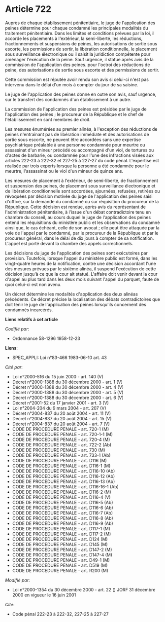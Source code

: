 # Article 722

Auprès de chaque établissement pénitentiaire, le juge de l'application des peines détermine pour chaque condamné les
principales modalités du traitement pénitentiaire. Dans les limites et conditions prévues par la loi, il accorde les
placements à l'extérieur, la semi-liberté, les réductions, fractionnements et suspensions de peines, les autorisations de
sortie sous escorte, les permissions de sortir, la libération conditionnelle, le placement sous surveillance électronique ou
il saisit la juridiction compétente pour aménager l'exécution de la peine. Sauf urgence, il statue après avis de la
commission de l'application des peines. pour l'octroi des réductions de peine, des autorisations de sortie sous escorte et
des permissions de sortir.

Cette commission est réputée avoir rendu son avis si celui-ci n'est pas intervenu dans le délai d'un mois à compter du jour
de sa saisine.

Le juge de l'application des peines donne en outre son avis, sauf urgence, sur le transfert des condamnés d'un établissement
à un autre.

La commission de l'application des peines est présidée par le juge de l'application des peines ; le procureur de la
République et le chef de l'établissement en sont membres de droit.

Les mesures énumérées au premier alinéa, à l'exception des réductions de peines n'entraînant pas de libération immédiate et
des autorisations de sortie sous escorte, ne peuvent être accordées sans une expertise psychiatrique préalable à une personne
condamnée pour meurtre ou assassinat d'un mineur précédé ou accompagné d'un viol, de tortures ou d'actes de barbarie, ou
condamnée pour l'une des infractions visées aux articles 222-23 à 222-32 et 227-25 à 227-27 du code pénal. L'expertise est
réalisée par trois experts lorsque la personne a été condamnée pour le meurtre, l'assassinat ou le viol d'un mineur de quinze
ans.

Les mesures de placement à l'extérieur, de semi-liberté, de fractionnement et suspension des peines, de placement sous
surveillance électronique et de libération conditionnelle sont accordées, ajournées, refusées, retirées ou révoquées par
décision motivée du juge de l'application des peines saisi d'office, sur la demande du condamné ou sur réquisition du
procureur de la République. Cette décision est rendue, après avis du représentant de l'administration pénitentiaire, à
l'issue d'un débat contradictoire tenu en chambre du conseil, au cours duquel le juge de l'application des peines entend les
réquisitions du ministère public et les observations du condamné ainsi que, le cas échéant, celle de son avocat ; elle peut
être attaquée par la voie de l'appel par le condamné, par le procureur de la République et par le procureur général, dans le
délai de dix jours à compter de sa notification. L'appel est porté devant la chambre des appels correctionnels.

Les décisions du juge de l'application des peines sont exécutoires par provision. Toutefois, lorsque l'appel du ministère
public est formé, dans les vingt-quatre heures de la notification, contre une décision accordant l'une des mesures prévues
par le sixième alinéa, il suspend l'exécution de cette décision jusqu'à ce que la cour ait statué. L'affaire doit venir
devant la cour d'appel au plus tard dans les deux mois suivant l'appel du parquet, faute de quoi celui-ci est non avenu.

Un décret détermine les modalités d'application des deux alinéas précédents. Ce décret précise la localisation des débats
contradictoires que doit tenir le juge de l'application des peines lorsqu'ils concernent des condamnés incarcérés.

**Liens relatifs à cet article**

_Codifié par_:

  - Ordonnance 58-1296 1958-12-23

**Liens**:

  - SPEC_APPLI: Loi n°83-466 1983-06-10 art. 43

_Cité par_:

  - Loi n°2000-516 du 15 juin 2000 - art. 140 (V)
  - Décret n°2000-1388 du 30 décembre 2000 - art. 1 (V)
  - Décret n°2000-1388 du 30 décembre 2000 - art. 4 (V)
  - Décret n°2000-1388 du 30 décembre 2000 - art. 5 (V)
  - Décret n°2000-1388 du 30 décembre 2000 - art. 6 (V)
  - Décret n°2001-52 du 17 janvier 2001 - art. 3 (V)
  - Loi n°2004-204 du 9 mars 2004 - art. 207 (V)
  - Décret n°2004-837 du 20 août 2004 - art. 11 (V)
  - Décret n°2004-837 du 20 août 2004 - art. 15 (V)
  - Décret n°2004-837 du 20 août 2004 - art. 7 (V)
  - CODE DE PROCEDURE PENALE - art. 720-1 (M)
  - CODE DE PROCEDURE PENALE - art. 720-1-1 (M)
  - CODE DE PROCEDURE PENALE - art. 720-4 (M)
  - CODE DE PROCEDURE PENALE - art. 722-2 (Ab)
  - CODE DE PROCEDURE PENALE - art. 730 (M)
  - CODE DE PROCEDURE PENALE - art. 733-1 (Ab)
  - CODE DE PROCEDURE PENALE - art. D116 (M)
  - CODE DE PROCEDURE PENALE - art. D116-1 (M)
  - CODE DE PROCEDURE PENALE - art. D116-10 (Ab)
  - CODE DE PROCEDURE PENALE - art. D116-12 (Ab)
  - CODE DE PROCEDURE PENALE - art. D116-13 (Ab)
  - CODE DE PROCEDURE PENALE - art. D116-16-1 (Ab)
  - CODE DE PROCEDURE PENALE - art. D116-2 (M)
  - CODE DE PROCEDURE PENALE - art. D116-4 (V)
  - CODE DE PROCEDURE PENALE - art. D116-5 (Ab)
  - CODE DE PROCEDURE PENALE - art. D116-6 (Ab)
  - CODE DE PROCEDURE PENALE - art. D116-7 (Ab)
  - CODE DE PROCEDURE PENALE - art. D116-8 (Ab)
  - CODE DE PROCEDURE PENALE - art. D116-9 (Ab)
  - CODE DE PROCEDURE PENALE - art. D117-1 (M)
  - CODE DE PROCEDURE PENALE - art. D117-2 (M)
  - CODE DE PROCEDURE PENALE - art. D124 (M)
  - CODE DE PROCEDURE PENALE - art. D145 (M)
  - CODE DE PROCEDURE PENALE - art. D147-2 (M)
  - CODE DE PROCEDURE PENALE - art. D147-4 (M)
  - CODE DE PROCEDURE PENALE - art. D49-1 (M)
  - CODE DE PROCEDURE PENALE - art. D519 (M)
  - CODE DE PROCEDURE PENALE - art. R200 (M)

_Modifié par_:

  - Loi n°2000-1354 du 30 décembre 2000 - art. 22 () JORF 31 décembre 2000 en vigueur le 16 juin 2001

_Cite_:

  - Code pénal 222-23 à 222-32, 227-25 à 227-27
